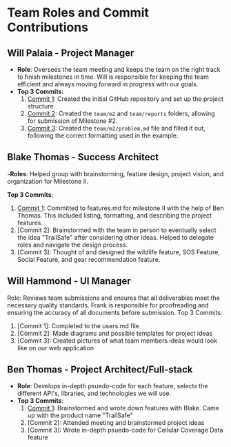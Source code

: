 # Team Roles and Commit Contributions

## Will Palaia - Project Manager
- **Role**: Oversees the team meeting and keeps the team on the right track to finish milestones in time. Will is responsible for keeping the team efficient and always moving forward in progress with our goals.
- **Top 3 Commits**:
  1. [Commit 1](https://github.com/repo/94299bbf1fe97b3fe26477bb5f79dc1f30fece8d): Created the initial GitHub repository and set up the project structure.
  2. [Commit 2](https://github.com/repo/3c63ecef5afb9be9c49fedabd24e4689960fae59): Created the `team/m2` and `team/reports` folders, allowing for submission of Milestone #2.
  3. [Commit 3](https://github.com/repo/e958b2978b1cde55e145abef51b9037c42546f97): Created the `team/m2/problem.md` file and filled it out, following the correct formatting used in the example.

## Blake Thomas - Success Architect 

-**Roles**: Helped group with brainstorming, feature design, project vision, and organization for Milestone II. 

**Top 3 Commits**:
  1. [Commit 1](https://github.com/WillPalaia/326Project/blob/main/team/m2/features.md): Committed to features.md for milestone II with the help of Ben Thomas. This included listing, formatting, and describing the project features.
  2. [Commit 2]: Brainstormed with the team in person to eventually select the idea "TrailSafe" after considering other ideas. Helped to delegate roles and navigate the design process.
  3. [Commit 3]: Thought of and designed the wildlife feature, SOS Feature, Social Feature, and gear recommendation feature. 



## Will Hammond - UI Manager
Role: Reviews team submissions and ensures that all deliverables meet the necessary quality standards. Frank is responsible for proofreading and ensuring the accuracy of all documents before submission.
Top 3 Commits:
1. [Commit 1]: Completed to the users.md file
2. [Commit 2]: Made diagrams and possible templates for project ideas
3. [Commit 3]: Created pictures of what team members ideas would look like on our web application

 
## Ben Thomas - Project Architect/Full-stack 
- **Role**: Develops in-depth psuedo-code for each feature, selects the different API's, libraries, and technologies we will use. 
- **Top 3 Commits**:
  1. [Commit 1](https://github.com/WillPalaia/326Project/commit/6c3b23b9900155b8c6d0dfc3eceef46daf170d12): Brainstormed and wrote down features with Blake. Came up with the product name "TrailSafe" 
  2. [Commit 2]: Attended meeting and brainstormed project ideas
  3. [Commit 3]: Wrote in-depth psuedo-code for Cellular Coverage Data feature
